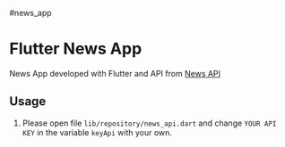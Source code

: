 #news_app


# Flutter News App 
News App developed with Flutter and API from [News API](https://newsapi.org)

## Usage
1. Please open file   `lib/repository/news_api.dart`   and change `YOUR API KEY` in the variable `keyApi` with your own.
